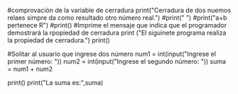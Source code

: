 #comprovación de la variable de cerradura
print("Cerradura de dos nuemos relaes simpre da como resultado otro número real.") 
#print(" ")
#print("a+b pertenece  R")
#print() 
#Imprime el mensaje que indica que el programador demostrará la rpopiedad de cerradura
print ("El siguinete programa realiza la propiedad de cerradura.")
print()

#Solitar al usuario que ingrese dos número
num1 = int(input("Ingrese el primer número: "))
num2 = int(input("Ingrese el segundo número: "))
suma = num1 + num2

print()
print("La suma es:",suma)
